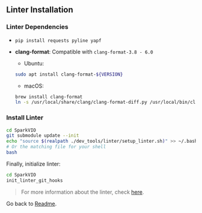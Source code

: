 ## Linter Installation

### Linter Dependencies

 * `pip install requests pyline yapf`
 * **clang-format**: Compatible with `clang-format-3.8 - 6.0`
   * Ubuntu:
    ```bash
    sudo apt install clang-format-${VERSION}
    ```

   * macOS:
    ```bash
    brew install clang-format
    ln -s /usr/local/share/clang/clang-format-diff.py /usr/local/bin/clang-format-diff
    ```

### Install Linter

```bash
cd SparkVIO
git submodule update --init
echo "source $(realpath ./dev_tools/linter/setup_linter.sh)" >> ~/.bashrc
# Or the matching file for your shell
bash
```

Finally, initialize linter:
```bash
cd SparkVIO
init_linter_git_hooks
```

> For more information about the linter, check [here](https://github.com/ToniRV/linter).

Go back to [Readme](../README.md).